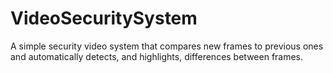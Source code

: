 # VideoSecuritySystem
A simple security video system that compares new frames to previous ones and automatically detects, and highlights, differences between frames.

